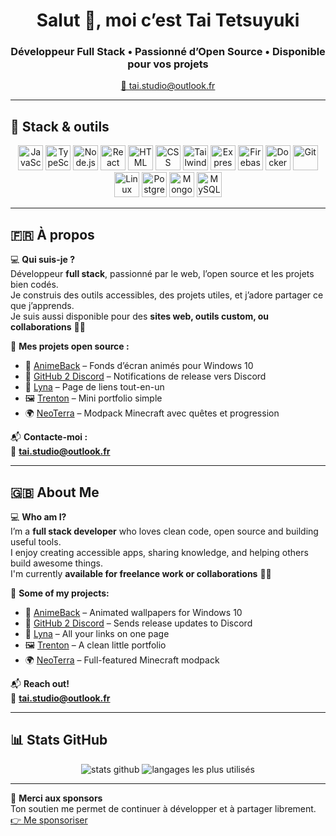 <h1 align="center">Salut 👋, moi c’est Tai Tetsuyuki</h1>
<h3 align="center">Développeur Full Stack • Passionné d’Open Source • Disponible pour vos projets</h3>

<p align="center">
  <a href="mailto:tai.studio@outlook.fr">
    📧 tai.studio@outlook.fr
  </a>
</p>

---

## 🧠 Stack & outils

<p align="center">
  <img src="https://cdn.jsdelivr.net/gh/devicons/devicon/icons/javascript/javascript-original.svg" width="40" alt="JavaScript"/>
  <img src="https://cdn.jsdelivr.net/gh/devicons/devicon/icons/typescript/typescript-original.svg" width="40" alt="TypeScript"/>
  <img src="https://cdn.jsdelivr.net/gh/devicons/devicon/icons/nodejs/nodejs-original.svg" width="40" alt="Node.js"/>
  <img src="https://cdn.jsdelivr.net/gh/devicons/devicon/icons/react/react-original.svg" width="40" alt="React"/>
  <img src="https://cdn.jsdelivr.net/gh/devicons/devicon/icons/html5/html5-original.svg" width="40" alt="HTML"/>
  <img src="https://cdn.jsdelivr.net/gh/devicons/devicon/icons/css3/css3-original.svg" width="40" alt="CSS"/>
  <img src="https://cdn.jsdelivr.net/gh/devicons/devicon/icons/tailwindcss/tailwindcss-original.svg" width="40" alt="Tailwind"/>
  <img src="https://cdn.jsdelivr.net/gh/devicons/devicon/icons/express/express-original.svg" width="40" alt="Express"/>
  <img src="https://cdn.jsdelivr.net/gh/devicons/devicon/icons/firebase/firebase-plain.svg" width="40" alt="Firebase"/>
  <img src="https://cdn.jsdelivr.net/gh/devicons/devicon/icons/docker/docker-original.svg" width="40" alt="Docker"/>
  <img src="https://cdn.jsdelivr.net/gh/devicons/devicon/icons/git/git-original.svg" width="40" alt="Git"/>
  <img src="https://cdn.jsdelivr.net/gh/devicons/devicon/icons/linux/linux-original.svg" width="40" alt="Linux"/>
  <img src="https://cdn.jsdelivr.net/gh/devicons/devicon/icons/postgresql/postgresql-original.svg" width="40" alt="PostgreSQL"/>
  <img src="https://cdn.jsdelivr.net/gh/devicons/devicon/icons/mongodb/mongodb-original.svg" width="40" alt="MongoDB"/>
  <img src="https://cdn.jsdelivr.net/gh/devicons/devicon/icons/mysql/mysql-original.svg" width="40" alt="MySQL"/>
</p>

---

## 🇫🇷 À propos

💻 **Qui suis-je ?**  
Développeur **full stack**, passionné par le web, l’open source et les projets bien codés.  
Je construis des outils accessibles, des projets utiles, et j’adore partager ce que j’apprends.  
Je suis aussi disponible pour des **sites web, outils custom, ou collaborations** 👨‍💻

🚀 **Mes projets open source :**
- 🎌 [AnimeBack](https://github.com/LeGitHubDeTai/animeback) – Fonds d’écran animés pour Windows 10
- 🔔 [GitHub 2 Discord](https://github.com/LeGitHubDeTai/github-to-discord) – Notifications de release vers Discord
- 🔗 [Lyna](https://github.com/TaiStudio/Lyna) – Page de liens tout-en-un
- 🖼️ [Trenton](https://github.com/TaiStudio/Trenton) – Mini portfolio simple
- 🌍 [NeoTerra](https://neoterra.taistudio.fr/fr) – Modpack Minecraft avec quêtes et progression

📬 **Contacte-moi :**  
📧 **tai.studio@outlook.fr**

---

## 🇬🇧 About Me

💻 **Who am I?**  
I’m a **full stack developer** who loves clean code, open source and building useful tools.  
I enjoy creating accessible apps, sharing knowledge, and helping others build awesome things.  
I'm currently **available for freelance work or collaborations** 👨‍💻

🚀 **Some of my projects:**
- 🎌 [AnimeBack](https://github.com/LeGitHubDeTai/animeback) – Animated wallpapers for Windows 10
- 🔔 [GitHub 2 Discord](https://github.com/LeGitHubDeTai/github-to-discord) – Sends release updates to Discord
- 🔗 [Lyna](https://github.com/TaiStudio/Lyna) – All your links on one page
- 🖼️ [Trenton](https://github.com/TaiStudio/Trenton) – A clean little portfolio
- 🌍 [NeoTerra](https://neoterra.taistudio.fr/) – Full-featured Minecraft modpack

📬 **Reach out!**  
📧 **tai.studio@outlook.fr**

---

## 📊 Stats GitHub

<p align="center">
  <img src="https://github-readme-stats.vercel.app/api?username=LeGitHubDeTai&show_icons=true&theme=radical" alt="stats github"/>
  <img src="https://github-readme-stats.vercel.app/api/top-langs/?username=LeGitHubDeTai&layout=compact&theme=radical" alt="langages les plus utilisés"/>
</p>

---

🧡 **Merci aux sponsors**  
Ton soutien me permet de continuer à développer et à partager librement.  
[👉 Me sponsoriser](https://github.com/sponsors/LeGitHubDeTai)
